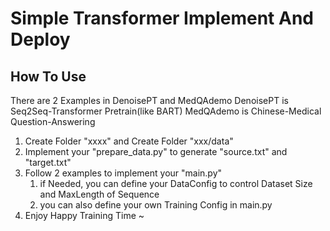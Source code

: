 # Simple Transformer Implement And Deploy

## How To Use
There are 2 Examples in DenoisePT and MedQAdemo
DenoisePT is Seq2Seq-Transformer Pretrain(like BART)
MedQAdemo is Chinese-Medical Question-Answering

1. Create Folder "xxxx" and Create Folder "xxx/data"
2. Implement your "prepare_data.py" to generate "source.txt" and "target.txt"
3. Follow 2 examples to implement your "main.py"
   1. if Needed, you can define your DataConfig to control Dataset Size and MaxLength of Sequence
   2. you can also define your own Training Config in main.py
4. Enjoy Happy Training Time ~